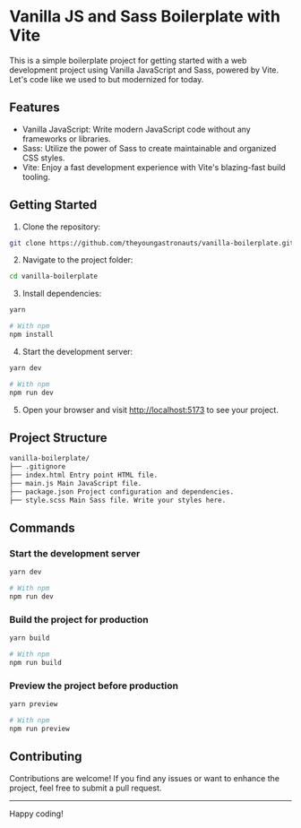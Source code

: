 # Vanilla JS and Sass Boilerplate with Vite

This is a simple boilerplate project for getting started with a web development project using Vanilla JavaScript and Sass, powered by Vite.
Let's code like we used to but modernized for today.

## Features

- Vanilla JavaScript: Write modern JavaScript code without any frameworks or libraries.
- Sass: Utilize the power of Sass to create maintainable and organized CSS styles.
- Vite: Enjoy a fast development experience with Vite's blazing-fast build tooling.

## Getting Started

1. Clone the repository:

```sh
git clone https://github.com/theyoungastronauts/vanilla-boilerplate.git
```

2. Navigate to the project folder:

```sh
cd vanilla-boilerplate
```

3. Install dependencies:

```sh
yarn

# With npm
npm install
```

4. Start the development server:

```sh
yarn dev

# With npm
npm run dev
```

5. Open your browser and visit [http://localhost:5173](http://localhost:5173) to see your project.

## Project Structure

```md
vanilla-boilerplate/
├── .gitignore
├── index.html Entry point HTML file.
├── main.js Main JavaScript file.
├── package.json Project configuration and dependencies.
├── style.scss Main Sass file. Write your styles here.
```

## Commands

### Start the development server

```sh
yarn dev

# With npm
npm run dev
```

### Build the project for production

```sh
yarn build

# With npm
npm run build
```

### Preview the project before production

```sh
yarn preview

# With npm
npm run preview
```

## Contributing

Contributions are welcome! If you find any issues or want to enhance the project, feel free to submit a pull request.

---

Happy coding!
